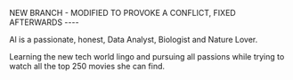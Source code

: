 NEW BRANCH - MODIFIED TO PROVOKE A CONFLICT, FIXED AFTERWARDS ----

Al is a passionate, honest, Data Analyst, Biologist and Nature Lover.

Learning the new tech world lingo and pursuing all passions while trying to watch all the top 250 movies she can find.
